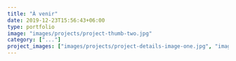 ```yaml
---
title: "À venir"
date: 2019-12-23T15:56:43+06:00
type: portfolio
image: "images/projects/project-thumb-two.jpg"
category: ["..."]
project_images: ["images/projects/project-details-image-one.jpg", "images/projects/project-details-image-two.jpg"]
---
```


